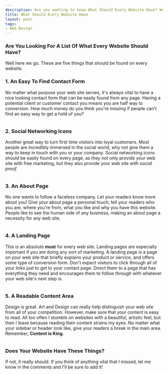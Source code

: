 ```yaml
---  
description: Are you wanting to know What Should Every Website Have? We have provided a list of things that every website should have. Insite Design Lab.
title: What Should Every Website Have
layout: post
tags: 
- Web Design
---
```

### Are You Looking For A List Of What Every Website Should Have?

Well here we go. These are five things that should be found on every website.

### 1. An Easy To Find Contact Form

No matter what purpose your web site serves, it's always vital to have a nice looking contact form that can be easily found from any page. Having a potential client or customer contact you means you are half way to conversion. How much money do you think you're missing if people can't find an easy way to get a hold of you?

<div class="img-wrap"><a href="http://www.ormanclark.com/"><img class="size-full wp-image-979 aligncenter" title="contact-form" src="{{ site.url }}/images/contact-form.jpg" alt="" /></a></div>

### 2. Social Networking Icons

Another great way to turn first time visitors into loyal customers. Most people are incredibly immersed in the social world, why not give them a way to keep in touch with you or your company. Social networking icons should be easily found on every page, as they not only provide your web site with free marketing, but they also provide your web site with *social proof.*

<div class="img-wrap"><a href="http://dryicons.com/free-icons/preview/socialize-icons-set/"><img class="aligncenter size-full wp-image-988" title="social_privew" src="{{ site.url }}/images/social_privew.jpg" alt="" /></a></div>

### 3. An About Page

No one wants to follow a faceless company. Let your readers know more about you! Give your about page a personal touch, tell your readers who you are, where you're from, what you like and why you have this website. People like to see the human side of any business, making an about page a necessity for any web site.

<div class="img-wrap"><a href="http://www.sohtanaka.com/"><img class="aligncenter size-full wp-image-991" title="about_pages" src="{{ site.url }}/images/about_pages.jpg" alt="" /></a></div>

### 4. A Landing Page

This is an absolute **must** for every web site. Landing pages are especially important if you are doing any sort of marketing. A landing page is a page on your web site that briefly explains your product or service, and offers some type of conversion form. Don't expect visitors to click through all of your links just to get to your contact page. Direct them to a page that has everything they need and encourages them to follow through with whatever your web site's next step is.

<div class="img-wrap"><a href="http://futureofmarketing.com/"><img class="aligncenter size-full wp-image-992" title="landing_pages" src="{{ site.url }}/images/landing_pages.jpg" alt="" /></a></div>

### 5. A Readable Content Area

Design is great. Art and Design can really help distinguish your web site from all of your competition. However, make sure that your content is easy to read. All too often I stumble on websites with a beautiful, artistic feel, but then I leave because reading their content strains my eyes. No matter what your sidebar or header look like, give your readers a break in the main area. Remember, **Content is King**.

<div class="img-wrap"><a href="http://css-tricks.com/"><img class="aligncenter size-full wp-image-1003" title="content_area" src="{{ site.url }}/images/content_area.jpg" alt="" /></a></div>

### Does Your Website Have These Things?

If not, it really should. If you think of anything vital that I missed, let me know in the comments and I'll be sure to add it!